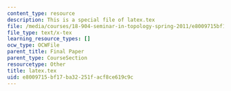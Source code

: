 ```yaml
---
content_type: resource
description: This is a special file of latex.tex
file: /media/courses/18-904-seminar-in-topology-spring-2011/e8009715bf17ba32251facf8ce619c9c_latex.tex
file_type: text/x-tex
learning_resource_types: []
ocw_type: OCWFile
parent_title: Final Paper
parent_type: CourseSection
resourcetype: Other
title: latex.tex
uid: e8009715-bf17-ba32-251f-acf8ce619c9c
---
```

